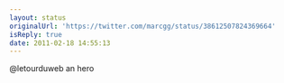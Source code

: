 ```yaml
---
layout: status
originalUrl: 'https://twitter.com/marcgg/status/38612507824369664'
isReply: true
date: 2011-02-18 14:55:13
---
```


@letourduweb an hero
